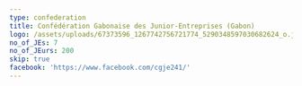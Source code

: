 ```yaml
---
type: confederation
title: Confédération Gabonaise des Junior-Entreprises (Gabon)
logo: /assets/uploads/67373596_1267742756721774_5290348597030682624_o.jpg
no_of_JEs: 7
no_of_JEurs: 200
skip: true
facebook: 'https://www.facebook.com/cgje241/'
---
```


